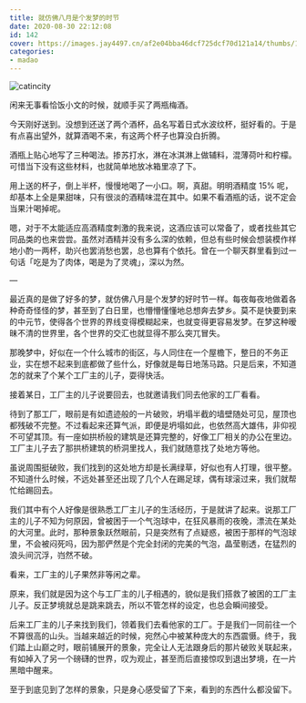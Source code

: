```yaml
---
title: 就仿佛八月是个发梦的时节
date: 2020-08-30 22:12:08
id: 142
cover: https://images.jay4497.cn/af2e04bba46dcf725dcf70d121a14/thumbs/15987965675f4bb317d08826267.jpg
categories:
- madao
---
```


![catincity](https://images.jay4497.cn/af2e04bba46dcf725dcf70d121a14/thumbs/15987965675f4bb317d08826267.jpg)

闲来无事看恰饭小文的时候，就顺手买了两瓶梅酒。

今天刚好送到。没想到还送了两个酒杯，品名写着日式水波纹杯，挺好看的。于是有点喜出望外，就算酒喝不来，有这两个杯子也算没白折腾。

酒瓶上贴心地写了三种喝法。掺苏打水，淋在冰淇淋上做辅料，混薄荷叶和柠檬。可惜当下没有这些材料，也就简单地放冰箱里凉了下。

用上送的杯子，倒上半杯，慢慢地喝了一小口。啊，真甜。明明酒精度 15% 呢，却基本上全是果甜味，只有很淡的酒精味混在其中。如果不看酒瓶的话，说不定会当果汁喝掉呢。

嗯，对于不太能适应高酒精度刺激的我来说，这酒应该可以常备了，或者找些其它同品类的也来尝尝。虽然对酒精并没有多么深的依赖，但总有些时候会想装模作样地小酌一两杯，助兴也罢消愁也罢，总也算有个依托。曾在一个聊天群里看到过一句话「吃是为了肉体，喝是为了灵魂」，深以为然。

—

最近真的是做了好多的梦，就仿佛八月是个发梦的好时节一样。每夜每夜地做着各种奇奇怪怪的梦，甚至到了白日里，也懵懵懂懂地总想奔去梦乡。莫不是快要到来的中元节，使得各个世界的界线变得模糊起来，也就变得更容易发梦。在梦这种暧昧不清的世界里，各个世界的交汇也就显得不那么突兀冒失。

那晚梦中，好似在一个什么城市的街区，与人同住在一个屋檐下，整日的不务正业，实在想不起来到底都做了些什么，好像就是每日地荡马路。只是后来，不知道怎的就来了个某个工厂主的儿子，耍得快活。

接着某日，工厂主的儿子说要回去，也就邀请我们同去他家的工厂看看。

待到了那工厂，眼前是有如遗迹般的一片破败，坍塌半截的墙壁随处可见，屋顶也都残破不完整。不过看起来还算气派，即便是坍塌如此，也依然高大雄伟，非仰视不可望其顶。有一座如拱桥般的建筑是还算完整的，好像工厂相关的办公在里边。工厂主儿子去了那拱桥建筑的桥洞里找人，我们就随意找了处地方等他。

虽说周围挺破败，我们找到的这处地方却是长满绿草，好似也有人打理，很平整。不知道什么时候，不远处甚至还出现了几个人在踢足球，偶有球滚过来，我们就帮忙给踢回去。

我们其中有个人好像是很熟悉工厂主儿子的生活经历，于是就讲了起来。说那工厂主的儿子不知为何原因，曾被困于一个气泡球中，在狂风暴雨的夜晚，漂流在某处的大河里。此时，那种景象跃然眼前，只是突然有了点疑惑，被困于那样的气泡球里，不会被闷死吗，因为那俨然是个完全封闭的完美的气泡，晶莹剔透，在猛烈的浪头间沉浮，岿然不破。

看来，工厂主的儿子果然非等闲之辈。

原来，我们就是因为这个与工厂主的儿子相遇的，貌似是我们搭救了被困的工厂主儿子。反正梦境就总是跳来跳去，所以不管怎样的设定，也总会瞬间接受。

后来工厂主的儿子来找到我们，领着我们去看他家的工厂。于是我们一同前往一个不算很高的山头。当越来越近的时候，宛然心中被某种庞大的东西震慑。终于，我们踏上山巅之时，眼前铺展开的景象，完全让人无法跟身后的那片破败关联起来，有如掉入了另一个磅礴的世界，叹为观止，甚至而后直接惊叹到退出梦境，在一片黑暗中醒来。

至于到底见到了怎样的景象，只是身心感受留了下来，看到的东西什么都没留下。
